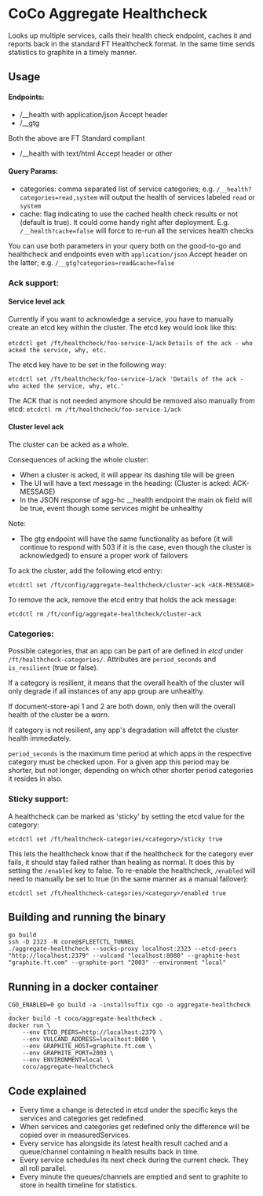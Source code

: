 # CoCo Aggregate Healthcheck

Looks up multiple services, calls their health check endpoint, caches it and reports back in the standard FT Healthcheck format.
In the same time sends statistics to graphite in a timely manner.

## Usage


#### Endpoints:

* /__health with application/json Accept header
* /__gtg

Both the above are FT Standard compliant

* /__health with text/html Accept header or other

#### Query Params:

* categories: comma separated list of service categories; e.g. `/__health?categories=read,system` will output the health of services labeled `read` or `system`
* cache: flag indicating to use the cached health check results or not (default is true). It could come handy right after deployment. E.g. `/__health?cache=false` will force to re-run all the services health checks

You can use both parameters in your query both on the good-to-go and healthcheck and endpoints even with `application/json` Accept header on the latter; e.g. `/__gtg?categories=read&cache=false`

### Ack support:
#### Service level ack
Currently if you want to acknowledge a service, you have to manually create an etcd key within the cluster. The etcd key would look like this:

`etcdctl get /ft/healthcheck/foo-service-1/ack`
 `Details of the ack - who acked the service, why, etc.`

The etcd key have to be set in the following way:

`etcdctl set /ft/healthcheck/foo-service-1/ack 'Details of the ack - who acked the service, why, etc.'`

The ACK that is not needed anymore should be removed also manually from etcd: `etcdctl rm /ft/healthcheck/foo-service-1/ack`

#### Cluster level ack
The cluster can be acked as a whole.

Consequences of acking the whole cluster:
- When a cluster is acked, it will appear its dashing tile will be green
- The UI will have a text message in the heading: (Cluster is acked: ACK-MESSAGE)
- In the JSON response of agg-hc __health endpoint the main ok field will be true, event though some services might be unhealthy

Note:
 - The gtg endpoint will have the same functionality as before (it will continue to respond with 503 if it is the case, even though the cluster is acknowledged) to ensure a proper work of failovers


To ack the cluster, add the following etcd entry:

`etcdctl set /ft/config/aggregate-healthcheck/cluster-ack <ACK-MESSAGE>`

To remove the ack, remove the etcd entry that holds the ack message:

`etcdctl rm /ft/config/aggregate-healthcheck/cluster-ack`

### Categories:

Possible categories, that an app can be part of are defined in _etcd_ under `/ft/healthcheck-categories/`. Attributes are `period_seconds` and `is_resilient` (true or false).

If a category is resilient, it means that the overall health of the cluster will only degrade if all instances of any app group are unhealthy.

If document-store-api 1 and 2 are both down, only then will the overall health of the cluster be a _warn_.

If category is not resilient, any app's degradation will affetct the cluster health immediately.

`period_seconds` is the maximum time period at which apps in the respective category must be checked upon. For a given app this period may be shorter, but not longer, depending on which other shorter period categories it resides in also.

### Sticky support:

A healthcheck can be marked as 'sticky' by setting the etcd value for the category:

`etcdctl set /ft/healthcheck-categories/<category>/sticky true`

This lets the healthcheck know that if the healthcheck for the category ever fails, it should stay failed rather than healing as normal.  It does this by setting the `/enabled` key to false.  To re-enable the healthcheck, `/enabled` will need to manually be set to true (in the same manner as a manual failover):

`etcdctl set /ft/healthcheck-categories/<category>/enabled true`

## Building and running the binary

```
go build
ssh -D 2323 -N core@$FLEETCTL_TUNNEL
./aggregate-healthcheck --socks-proxy localhost:2323 --etcd-peers "http://localhost:2379" --vulcand "localhost:8080" --graphite-host "graphite.ft.com" --graphite-port "2003" --environment "local"
```

## Running in a docker container

```
CGO_ENABLED=0 go build -a -installsuffix cgo -o aggregate-healthcheck .
docker build -t coco/aggregate-healthcheck .
docker run \
    --env ETCD_PEERS=http://localhost:2379 \
    --env VULCAND_ADDRESS=localhost:8080 \
	--env GRAPHITE_HOST=graphite.ft.com \
	--env GRAPHITE_PORT=2003 \
	--env ENVIRONMENT=local \
    coco/aggregate-healthcheck
```

## Code explained

* Every time a change is detected in etcd under the specific keys the services and categories get redefined.
* When services and categories get redefined only the difference will be copied over in measuredServices.
* Every service has alongside its latest health result cached and a queue/channel containing n health results back in time.
* Every service schedules its next check during the current check. They all roll parallel.
* Every minute the queues/channels are emptied and sent to graphite to store in health timeline for statistics.
